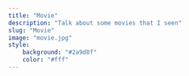 ```yaml
---
title: "Movie"
description: "Talk about some movies that I seen"
slug: "Movie"
image: "movie.jpg"
style:
    background: "#2a9d8f"
    color: "#fff"
---
```

